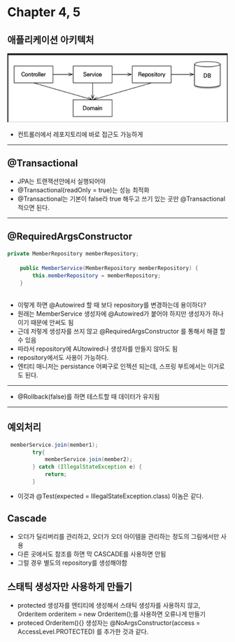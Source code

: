# Chapter 4, 5
## 애플리케이션 아키텍처
![img.png](../img.png)
- 컨트롤러에서 레포지토리에 바로 접근도 가능하게
***
## @Transactional
- JPA는 트랜잭션안에서 실행되어야 
- @Transactional(readOnly = true)는 성능 최적화
- @Transactional는 기본이 false라 true 해두고 쓰기 있는 곳만 @Transactional적으면 된다.
***
## @RequiredArgsConstructor
```java
private MemberRepository memberRepository;
    
    public MemberService(MemberRepository memberRepository) {
        this.memberRepository = memberRepository;
    }
    
```
- 이렇게 하면 @Autowired 할 때 보다 repository를 변경하는데 용이하다?
- 원래는 MemberService 생성자에 @Autowired가 붙어야 하지만 생성자가 하나이기 때문에 안써도 됨
- 근데 저렇게 생성자를 쓰지 않고 @RequiredArgsConstructor 를 통해서 해결 할 수 있음
- 따라서 repository에 AUtowired나 생성자를 만들지 않아도 됨
- repository에서도 사용이 가능하다.
- 엔티티 매니저는 persistance 어쩌구로 인젝션 되는데, 스프링 부트에서는 이거로도 된다.
***
- @Rollback(false)를 하면 테스트할 때 데이터가 유지됨
***

## 예외처리
``` java
 memberService.join(member1);
        try{
            memberService.join(member2);
        } catch (IllegalStateException e) {
            return;
        }
```
- 이것과 @Test(expected = IllegalStateException.class) 이놈은 같다.

## Cascade
- 오더가 딜리버리를 관리하고, 오더가 오더 아이템을 관리하는 정도의 그림에서만 사용
- 다른 곳에서도 참조를 하면 막 CASCADE를 사용하면 안됨
- 그럴 경우 별도의 repository를 생성해야함

## 스태틱 생성자만 사용하게 만들기
- protected 생성자를 엔티티에 생성해서 스태틱 생성자를 사용하지 않고, Orderitem orderitem = new Orderitem();를 사용하면 오류나게 만들기
- proteced Orderitem(){} 생성자는 @NoArgsConstructor(access = AccessLevel.PROTECTED) 를 추가한 것과 같다. 


